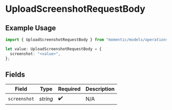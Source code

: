# UploadScreenshotRequestBody

## Example Usage

```typescript
import { UploadScreenshotRequestBody } from "momentic/models/operations";

let value: UploadScreenshotRequestBody = {
  screenshot: "<value>",
};
```

## Fields

| Field              | Type               | Required           | Description        |
| ------------------ | ------------------ | ------------------ | ------------------ |
| `screenshot`       | *string*           | :heavy_check_mark: | N/A                |
